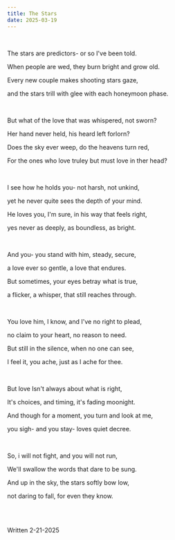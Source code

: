 ```yaml
---
title: The Stars
date: 2025-03-19
---
```

<br/> 

The stars are predictors- or so I've been told. 

When people are wed, they burn bright and grow old. 

Every new couple makes shooting stars gaze, 

and the stars trill with glee with each honeymoon phase. 

<br/> 

But what of the love that was whispered, not sworn? 

Her hand never held, his heard left forlorn? 

Does the sky ever weep, do the heavens turn red, 

For the ones who love truley but must love in ther head? 

<br/> 

I see how he holds you- not harsh, not unkind, 

yet he never quite sees the depth of your mind. 

He loves you, I'm sure, in his way that feels right, 

yes never as deeply, as boundless, as bright. 

<br/> 

And you- you stand with him, steady, secure, 

a love ever so gentle, a love that endures. 

But sometimes, your eyes betray what is true, 

a flicker, a whisper, that still reaches through.  

<br/> 

You love him, I know, and I've no right to plead, 

no claim to your heart, no reason to need. 

But still in the silence, when no one can see, 

I feel it, you ache, just as I ache for thee. 

<br/> 

But love Isn't always about what is right, 

It's choices, and timing, it's fading moonight. 

And though for a moment, you turn and look at me, 

you sigh- and you stay- loves quiet decree. 

<br/> 

So, i will not fight, and you will not run, 

We'll swallow the words that dare to be sung. 

And up in the sky, the stars softly bow low, 

not daring to fall, for even they know. 

<br/> 

<br/> 

Written 2-21-2025 

 
